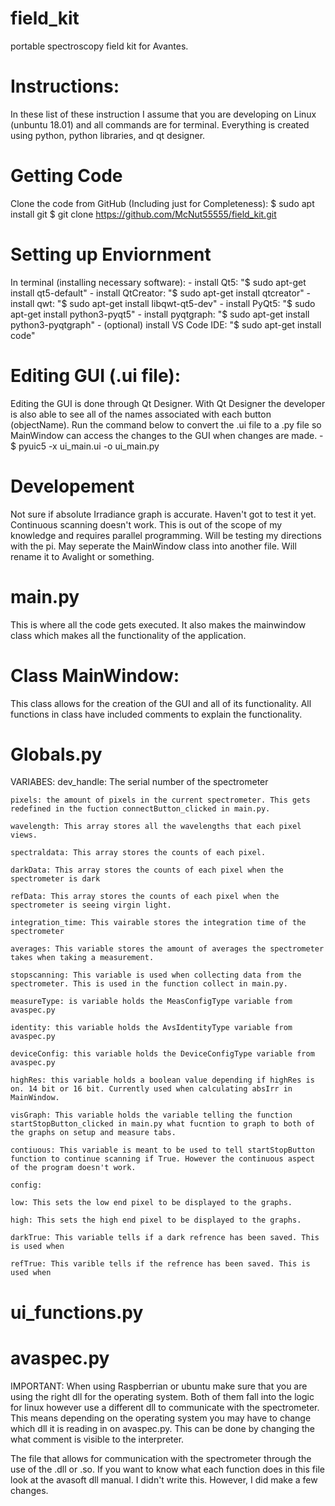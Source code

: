 # field_kit
portable spectroscopy field kit for Avantes. 

# Instructions:
In these list of these instruction I assume that you are developing on Linux (unbuntu 18.01) and all commands are for terminal. Everything is created using python, python libraries, and qt designer. 

# Getting Code
Clone the code from GitHub (Including just for Completeness):
    $ sudo apt install git
    $ git clone https://github.com/McNut55555/field_kit.git

# Setting up Enviornment
In terminal (installing necessary software):
    - install Qt5: "$ sudo apt-get install qt5-default"
    - install QtCreator: "$ sudo apt-get install qtcreator"
    - install qwt: "$ sudo apt-get install libqwt-qt5-dev"
    - install PyQt5: "$ sudo apt-get install python3-pyqt5"
    - install pyqtgraph: "$ sudo apt-get install python3-pyqtgraph"
    - (optional) install VS Code IDE: "$ sudo apt-get install code"

# Editing GUI (.ui file):
Editing the GUI is done through Qt Designer. With Qt Designer the developer is also able to see all of the names associated with each button (objectName). Run the command below to convert the .ui file to a .py file so MainWindow can access the changes to the GUI when changes are made. 
    - $ pyuic5 -x ui_main.ui -o ui_main.py

# Developement
Not sure if absolute Irradiance graph is accurate. Haven't got to test it yet. Continuous scanning doesn't work. This is out of the scope of my knowledge and requires parallel programming. Will be testing my directions with the pi. May seperate the MainWindow class into another file. Will rename it to Avalight or something. 

# main.py 
This is where all the code gets executed. It also makes the mainwindow class which makes all the functionality of the application. 

# Class MainWindow:
This class allows for the creation of the GUI and all of its functionality. All functions in class have included comments to explain the functionality. 

# Globals.py 
VARIABES:
    dev_handle: The serial number of the spectrometer
    
    pixels: the amount of pixels in the current spectrometer. This gets redefined in the fuction connectButton_clicked in main.py. 

    wavelength: This array stores all the wavelengths that each pixel views. 

    spectraldata: This array stores the counts of each pixel.

    darkData: This array stores the counts of each pixel when the spectrometer is dark

    refData: This array stores the counts of each pixel when the spectrometer is seeing virgin light. 

    integration_time: This vairable stores the integration time of the spectrometer

    averages: This variable stores the amount of averages the spectrometer takes when taking a measurement. 

    stopscanning: This variable is used when collecting data from the spectrometer. This is used in the function collect in main.py. 

    measureType: is variable holds the MeasConfigType variable from avaspec.py

    identity: this variable holds the AvsIdentityType variable from avaspec.py

    deviceConfig: this variable holds the DeviceConfigType variable from avaspec.py

    highRes: this variable holds a boolean value depending if highRes is on. 14 bit or 16 bit. Currently used when calculating absIrr in MainWindow. 

    visGraph: This variable holds the variable telling the function startStopButton_clicked in main.py what fucntion to graph to both of the graphs on setup and measure tabs.  

    contiuous: This variable is meant to be used to tell startStopButton function to continue scanning if True. However the continuous aspect of the program doesn't work. 

    config:

    low: This sets the low end pixel to be displayed to the graphs. 

    high: This sets the high end pixel to be displayed to the graphs.

    darkTrue: This variable tells if a dark refrence has been saved. This is used when 

    refTrue: This varible tells if the refrence has been saved. This is used when

# ui_functions.py 

# avaspec.py
IMPORTANT: When using Raspberrian or ubuntu make sure that you are using the right dll for the operating system. Both of them fall into the logic for linux however use a different dll to communicate with the spectrometer. This means depending on the operating system you may have to change which dll it is reading in on avaspec.py. This can be done by changing the what comment is visible to the interpreter. 

The file that allows for communication with the spectrometer through the use of the .dll or .so. If you want to know what each function does in this file look at the avasoft dll manual. I didn't write this. However, I did make a few changes.  

